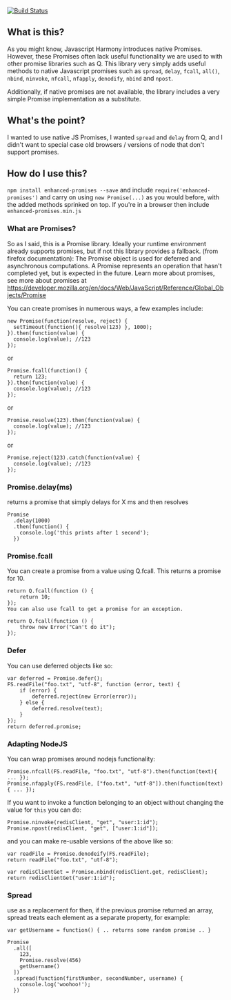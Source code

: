 [![Build Status](https://travis-ci.org/Macmee/enhanced-promises.svg?branch=master)](https://travis-ci.org/Macmee/enhanced-promises)

## What is this?

As you might know, Javascript Harmony introduces native Promises. However, these Promises often lack useful functionality we are used to with other promise libraries such as Q. This library very simply adds useful methods to native Javascript promises such as `spread`, `delay`, `fcall`, `all()`, `nbind`, `ninvoke`, `nfcall`, `nfapply`, `denodify`, `nbind` and `npost`.

Additionally, if native promises are not available, the library includes a very simple Promise implementation as a substitute.

## What's the point?

I wanted to use native JS Promises, I wanted `spread` and `delay` from Q, and I didn't want to special case old browsers / versions of node that don't support promises.

## How do I use this?

`npm install enhanced-promises --save` and include `require('enhanced-promises')` and carry on using `new Promise(...)` as you would before, with the added methods sprinked on top. If you're in a browser then include `enhanced-promises.min.js`

### What are Promises?

So as I said, this is a Promise library. Ideally your runtime environment already supports promises, but if not this library provides a fallback. (from firefox documentation): The Promise object is used for deferred and asynchronous computations. A Promise represents an operation that hasn't completed yet, but is expected in the future. Learn more about promises, see more about promises at https://developer.mozilla.org/en/docs/Web/JavaScript/Reference/Global_Objects/Promise

You can create promises in numerous ways, a few examples include:

```
new Promise(function(resolve, reject) {
  setTimeout(function(){ resolve(123) }, 1000);
}).then(function(value) {
  console.log(value); //123
});
```
or
```
Promise.fcall(function() {
  return 123;
}).then(function(value) {
  console.log(value); //123
});
```
or
```
Promise.resolve(123).then(function(value) {
  console.log(value); //123
});
```
or
```
Promise.reject(123).catch(function(value) {
  console.log(value); //123
});
```

### Promise.delay(ms)

returns a promise that simply delays for X ms and then resolves

```
Promise
  .delay(1000)
  .then(function() {
    console.log('this prints after 1 second');
  })
```

### Promise.fcall

You can create a promise from a value using Q.fcall. This returns a promise for 10.

```
return Q.fcall(function () {
    return 10;
});
You can also use fcall to get a promise for an exception.

return Q.fcall(function () {
    throw new Error("Can't do it");
});
```

### Defer

You can use deferred objects like so:

```
var deferred = Promise.defer();
FS.readFile("foo.txt", "utf-8", function (error, text) {
    if (error) {
        deferred.reject(new Error(error));
    } else {
        deferred.resolve(text);
    }
});
return deferred.promise;
```

### Adapting NodeJS

You can wrap promises around nodejs functionality:

```
Promise.nfcall(FS.readFile, "foo.txt", "utf-8").then(function(text){ ... });
Promise.nfapply(FS.readFile, ["foo.txt", "utf-8"]).then(function(text){ ... });
```

If you want to invoke a function belonging to an object without changing the value for `this` you can do:

```
Promise.ninvoke(redisClient, "get", "user:1:id");
Promise.npost(redisClient, "get", ["user:1:id"]);
```

and you can make re-usable versions of the above like so:

```
var readFile = Promise.denodeify(FS.readFile);
return readFile("foo.txt", "utf-8");

var redisClientGet = Promise.nbind(redisClient.get, redisClient);
return redisClientGet("user:1:id");
```

### Spread

use as a replacement for then, if the previous promise returned an array, spread treats each element as a separate property, for example:

```
var getUsername = function() { .. returns some random promise .. }

Promise
  .all([
    123,
    Promise.resolve(456)
    getUsername()
  ])
  .spread(function(firstNumber, secondNumber, username) {
    console.log('woohoo!');
  })
```
